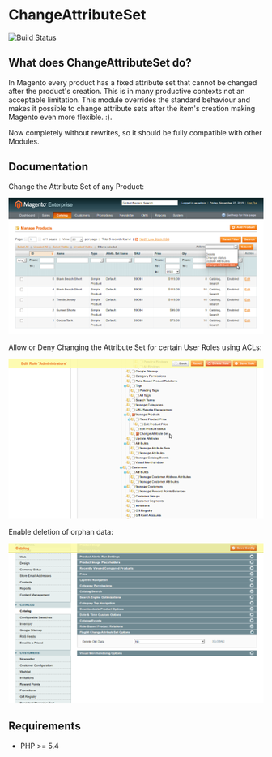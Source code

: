 # ChangeAttributeSet

[![Build Status](https://travis-ci.org/flagbit/Magento-ChangeAttributeSet.svg?branch=master)](https://travis-ci.org/flagbit/Magento-ChangeAttributeSet)

## What does ChangeAttributeSet do?

In Magento every product has a fixed attribute set that cannot be changed after the product's creation. This is in many productive contexts not an acceptable limitation. This module overrides the standard behaviour and makes it possible to change attribute sets after the item's creation making Magento even more flexible. :).

Now completely without rewrites, so it should be fully compatible with other Modules.

## Documentation

Change the Attribute Set of any Product:

![Manage Products](doc/Catalog_Change_Attribute_Set.png)

Allow or Deny Changing the Attribute Set for certain User Roles using ACLs:

![Role Permissions](doc/ACL_Change_Attribute_Set.png)

Enable deletion of orphan data:

![Configuration Catalog](doc/Configuration_Change_Attribute_Set.png)

## Requirements

- PHP >= 5.4

